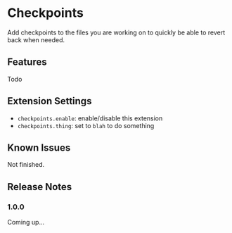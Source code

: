 # Checkpoints

Add checkpoints to the files you are working on to quickly be able to revert back when needed.

## Features

Todo

## Extension Settings

* `checkpoints.enable`: enable/disable this extension
* `checkpoints.thing`: set to `blah` to do something

## Known Issues

Not finished.

## Release Notes

### 1.0.0

Coming up...
